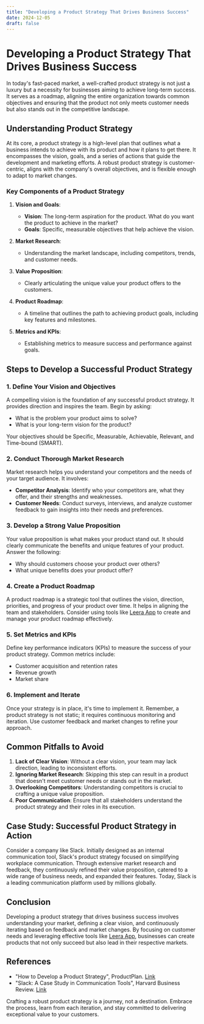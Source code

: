 ```yaml
---
title: "Developing a Product Strategy That Drives Business Success"
date: 2024-12-05
draft: false
---
```

# Developing a Product Strategy That Drives Business Success

In today's fast-paced market, a well-crafted product strategy is not just a luxury but a necessity for businesses aiming to achieve long-term success. It serves as a roadmap, aligning the entire organization towards common objectives and ensuring that the product not only meets customer needs but also stands out in the competitive landscape.

## Understanding Product Strategy

At its core, a product strategy is a high-level plan that outlines what a business intends to achieve with its product and how it plans to get there. It encompasses the vision, goals, and a series of actions that guide the development and marketing efforts. A robust product strategy is customer-centric, aligns with the company's overall objectives, and is flexible enough to adapt to market changes.

### Key Components of a Product Strategy

1. **Vision and Goals**:
   - **Vision**: The long-term aspiration for the product. What do you want the product to achieve in the market?
   - **Goals**: Specific, measurable objectives that help achieve the vision.

2. **Market Research**:
   - Understanding the market landscape, including competitors, trends, and customer needs.

3. **Value Proposition**:
   - Clearly articulating the unique value your product offers to the customers.

4. **Product Roadmap**:
   - A timeline that outlines the path to achieving product goals, including key features and milestones.

5. **Metrics and KPIs**:
   - Establishing metrics to measure success and performance against goals.

## Steps to Develop a Successful Product Strategy

### 1. Define Your Vision and Objectives

A compelling vision is the foundation of any successful product strategy. It provides direction and inspires the team. Begin by asking:

- What is the problem your product aims to solve?
- What is your long-term vision for the product?

Your objectives should be Specific, Measurable, Achievable, Relevant, and Time-bound (SMART).

### 2. Conduct Thorough Market Research

Market research helps you understand your competitors and the needs of your target audience. It involves:

- **Competitor Analysis**: Identify who your competitors are, what they offer, and their strengths and weaknesses.
- **Customer Needs**: Conduct surveys, interviews, and analyze customer feedback to gain insights into their needs and preferences.

### 3. Develop a Strong Value Proposition

Your value proposition is what makes your product stand out. It should clearly communicate the benefits and unique features of your product. Answer the following:

- Why should customers choose your product over others?
- What unique benefits does your product offer?

### 4. Create a Product Roadmap

A product roadmap is a strategic tool that outlines the vision, direction, priorities, and progress of your product over time. It helps in aligning the team and stakeholders. Consider using tools like [Leera App](https://leera.app) to create and manage your product roadmap effectively.

### 5. Set Metrics and KPIs

Define key performance indicators (KPIs) to measure the success of your product strategy. Common metrics include:

- Customer acquisition and retention rates
- Revenue growth
- Market share

### 6. Implement and Iterate

Once your strategy is in place, it's time to implement it. Remember, a product strategy is not static; it requires continuous monitoring and iteration. Use customer feedback and market changes to refine your approach.

## Common Pitfalls to Avoid

1. **Lack of Clear Vision**: Without a clear vision, your team may lack direction, leading to inconsistent efforts.
2. **Ignoring Market Research**: Skipping this step can result in a product that doesn't meet customer needs or stands out in the market.
3. **Overlooking Competitors**: Understanding competitors is crucial to crafting a unique value proposition.
4. **Poor Communication**: Ensure that all stakeholders understand the product strategy and their roles in its execution.

## Case Study: Successful Product Strategy in Action

Consider a company like Slack. Initially designed as an internal communication tool, Slack's product strategy focused on simplifying workplace communication. Through extensive market research and feedback, they continuously refined their value proposition, catered to a wide range of business needs, and expanded their features. Today, Slack is a leading communication platform used by millions globally.

## Conclusion

Developing a product strategy that drives business success involves understanding your market, defining a clear vision, and continuously iterating based on feedback and market changes. By focusing on customer needs and leveraging effective tools like [Leera App](https://leera.app), businesses can create products that not only succeed but also lead in their respective markets.

## References
- "How to Develop a Product Strategy", ProductPlan. [Link](https://www.productplan.com)
- "Slack: A Case Study in Communication Tools", Harvard Business Review. [Link](https://hbr.org)

Crafting a robust product strategy is a journey, not a destination. Embrace the process, learn from each iteration, and stay committed to delivering exceptional value to your customers.